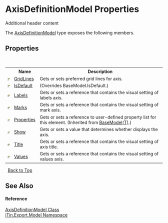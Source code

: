 # AxisDefinitionModel Properties
Additional header content 

The <a href="T_iTin_Export_Model_AxisDefinitionModel">AxisDefinitionModel</a> type exposes the following members.


## Properties
&nbsp;<table><tr><th></th><th>Name</th><th>Description</th></tr><tr><td>![Public property](media/pubproperty.gif "Public property")</td><td><a href="P_iTin_Export_Model_AxisDefinitionModel_GridLines">GridLines</a></td><td>
Gets or sets preferred grid lines for axis.</td></tr><tr><td>![Public property](media/pubproperty.gif "Public property")</td><td><a href="P_iTin_Export_Model_AxisDefinitionModel_IsDefault">IsDefault</a></td><td> (Overrides BaseModel.IsDefault.)</td></tr><tr><td>![Public property](media/pubproperty.gif "Public property")</td><td><a href="P_iTin_Export_Model_AxisDefinitionModel_Labels">Labels</a></td><td>
Gets or sets a reference that contains the visual setting of labels axis.</td></tr><tr><td>![Public property](media/pubproperty.gif "Public property")</td><td><a href="P_iTin_Export_Model_AxisDefinitionModel_Marks">Marks</a></td><td>
Gets or sets a reference that contains the visual setting of mark axis.</td></tr><tr><td>![Public property](media/pubproperty.gif "Public property")</td><td><a href="P_iTin_Export_Model_BaseModel_1_Properties">Properties</a></td><td>
Gets or sets a reference to user-defined property list for this element.
 (Inherited from <a href="T_iTin_Export_Model_BaseModel_1">BaseModel(T)</a>.)</td></tr><tr><td>![Public property](media/pubproperty.gif "Public property")</td><td><a href="P_iTin_Export_Model_AxisDefinitionModel_Show">Show</a></td><td>
Gets or sets a value that determines whether displays the axis.</td></tr><tr><td>![Public property](media/pubproperty.gif "Public property")</td><td><a href="P_iTin_Export_Model_AxisDefinitionModel_Title">Title</a></td><td>
Gets or sets a reference that contains the visual setting of axis title.</td></tr><tr><td>![Public property](media/pubproperty.gif "Public property")</td><td><a href="P_iTin_Export_Model_AxisDefinitionModel_Values">Values</a></td><td>
Gets or sets a reference that contains the visual setting of values axis.</td></tr></table>&nbsp;
<a href="#axisdefinitionmodel-properties">Back to Top</a>

## See Also


#### Reference
<a href="T_iTin_Export_Model_AxisDefinitionModel">AxisDefinitionModel Class</a><br /><a href="N_iTin_Export_Model">iTin.Export.Model Namespace</a><br />